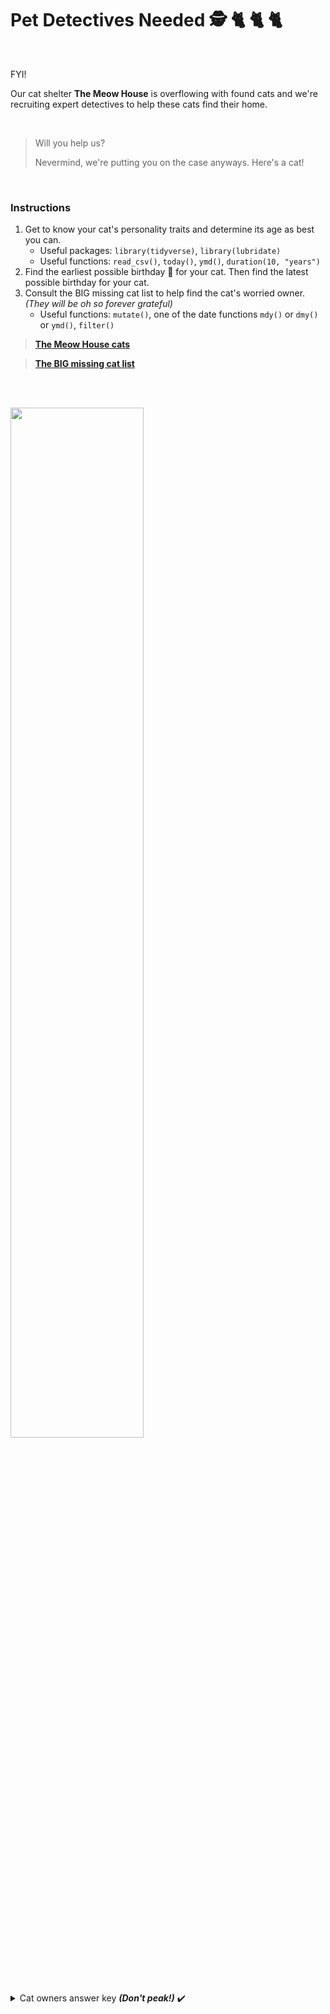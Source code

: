 # Pet Detectives Needed    :detective: :cat2: :cat2: :cat2:

<br>

FYI! 

Our cat shelter **The Meow House** is overflowing with found cats and we're recruiting expert detectives to help these cats find their home. 

<br>

>
> Will you help us? 
> 
> Nevermind, we're putting you on the case anyways. Here's a cat! 
>
 
<br>


### Instructions

1. Get to know your cat's personality traits and determine its age as best you can. 
    - Useful packages: `library(tidyverse)`, `library(lubridate)`
    - Useful functions: `read_csv()`, `today()`, `ymd()`, `duration(10, "years")`
2. Find the earliest possible birthday 🍰 for your cat. Then find the latest possible birthday for your cat. 
4. Consult the BIG missing cat list to help find the cat's worried owner.
*(They will be oh so forever grateful)*
    - Useful functions: `mutate()`, one of the date functions `mdy()` or `dmy()` or `ymd()`, `filter()`


> [**The Meow House cats**]()

> [**The BIG missing cat list**]()


<br><br>


<img src="https://64.media.tumblr.com/23a153de959391e35617efd469312765/e48c703ee3ccbd16-96/s1280x1920/d3fb50b27b32c7f7f5807aad77a74e2a53bbf8f1.png" width="65%">

<br>

<details>
 <summary>  Cat owners answer key  <b><em>(Don't peak!)</em></b> ✔️</summary>
 
<table>
 <thead>
  <tr>
   <th style="text-align:left;"> rowname </th>
   <th style="text-align:left;"> name </th>
   <th style="text-align:left;"> country </th>
   <th style="text-align:left;"> owner_phone </th>
  </tr>
 </thead>
<tbody>
  <tr>
   <td style="text-align:left;"> 1 </td>
   <td style="text-align:left;"> Julep </td>
   <td style="text-align:left;"> Australia </td>
   <td style="text-align:left;"> 651-5851242 </td>
  </tr>
  <tr>
   <td style="text-align:left;"> 2 </td>
   <td style="text-align:left;"> Chad </td>
   <td style="text-align:left;"> Spain </td>
   <td style="text-align:left;"> 651-1714366 </td>
  </tr>
  <tr>
   <td style="text-align:left;"> 3 </td>
   <td style="text-align:left;"> Kumheer </td>
   <td style="text-align:left;"> Canada </td>
   <td style="text-align:left;"> 651-4194980 </td>
  </tr>
  <tr>
   <td style="text-align:left;"> 4 </td>
   <td style="text-align:left;"> Tao </td>
   <td style="text-align:left;"> Australia </td>
   <td style="text-align:left;"> 651-8479377 </td>
  </tr>
  <tr>
   <td style="text-align:left;"> 5 </td>
   <td style="text-align:left;"> Libearty </td>
   <td style="text-align:left;"> Germany </td>
   <td style="text-align:left;"> 651-7034433 </td>
  </tr>
  <tr>
   <td style="text-align:left;"> 6 </td>
   <td style="text-align:left;"> Winona </td>
   <td style="text-align:left;"> Thailand </td>
   <td style="text-align:left;"> 651-6403848 </td>
  </tr>
  <tr>
   <td style="text-align:left;"> 7 </td>
   <td style="text-align:left;"> Janis </td>
   <td style="text-align:left;"> France </td>
   <td style="text-align:left;"> 651-6698259 </td>
  </tr>
  <tr>
   <td style="text-align:left;"> 8 </td>
   <td style="text-align:left;"> Church </td>
   <td style="text-align:left;"> France </td>
   <td style="text-align:left;"> 651-6777887 </td>
  </tr>
  <tr>
   <td style="text-align:left;"> 9 </td>
   <td style="text-align:left;"> Violet </td>
   <td style="text-align:left;"> USA </td>
   <td style="text-align:left;"> 651-2923168 </td>
  </tr>
  <tr>
   <td style="text-align:left;"> 10 </td>
   <td style="text-align:left;"> Camelot </td>
   <td style="text-align:left;"> Germany </td>
   <td style="text-align:left;"> 651-3536340 </td>
  </tr>
  <tr>
   <td style="text-align:left;"> 11 </td>
   <td style="text-align:left;"> Dough Boy </td>
   <td style="text-align:left;"> Germany </td>
   <td style="text-align:left;"> 651-5868634 </td>
  </tr>
  <tr>
   <td style="text-align:left;"> 12 </td>
   <td style="text-align:left;"> Daisy </td>
   <td style="text-align:left;"> Thailand </td>
   <td style="text-align:left;"> 651-3871661 </td>
  </tr>
  <tr>
   <td style="text-align:left;"> 13 </td>
   <td style="text-align:left;"> Emily Spinach </td>
   <td style="text-align:left;"> Thailand </td>
   <td style="text-align:left;"> 651-5526348 </td>
  </tr>
  <tr>
   <td style="text-align:left;"> 14 </td>
   <td style="text-align:left;"> Simon </td>
   <td style="text-align:left;"> Australia </td>
   <td style="text-align:left;"> 651-5140058 </td>
  </tr>
  <tr>
   <td style="text-align:left;"> 15 </td>
   <td style="text-align:left;"> Alton </td>
   <td style="text-align:left;"> New Zealand </td>
   <td style="text-align:left;"> 651-3521431 </td>
  </tr>
  <tr>
   <td style="text-align:left;"> 16 </td>
   <td style="text-align:left;"> Magnum </td>
   <td style="text-align:left;"> Thailand </td>
   <td style="text-align:left;"> 651-4143332 </td>
  </tr>
  <tr>
   <td style="text-align:left;"> 17 </td>
   <td style="text-align:left;"> Cappuccino </td>
   <td style="text-align:left;"> Germany </td>
   <td style="text-align:left;"> 651-3764995 </td>
  </tr>
  <tr>
   <td style="text-align:left;"> 18 </td>
   <td style="text-align:left;"> Muzby </td>
   <td style="text-align:left;"> Thailand </td>
   <td style="text-align:left;"> 651-8763733 </td>
  </tr>
  <tr>
   <td style="text-align:left;"> 19 </td>
   <td style="text-align:left;"> Dido </td>
   <td style="text-align:left;"> Australia </td>
   <td style="text-align:left;"> 651-2775157 </td>
  </tr>
  <tr>
   <td style="text-align:left;"> 20 </td>
   <td style="text-align:left;"> Clipper </td>
   <td style="text-align:left;"> Peru </td>
   <td style="text-align:left;"> 651-2701942 </td>
  </tr>
  <tr>
   <td style="text-align:left;"> 21 </td>
   <td style="text-align:left;"> Flash </td>
   <td style="text-align:left;"> Peru </td>
   <td style="text-align:left;"> 651-8577826 </td>
  </tr>
  <tr>
   <td style="text-align:left;"> 22 </td>
   <td style="text-align:left;"> Coconut </td>
   <td style="text-align:left;"> Thailand </td>
   <td style="text-align:left;"> 651-3629717 </td>
  </tr>
  <tr>
   <td style="text-align:left;"> 23 </td>
   <td style="text-align:left;"> Kashmir </td>
   <td style="text-align:left;"> New Zealand </td>
   <td style="text-align:left;"> 651-8810964 </td>
  </tr>
  <tr>
   <td style="text-align:left;"> 24 </td>
   <td style="text-align:left;"> Odette </td>
   <td style="text-align:left;"> Peru </td>
   <td style="text-align:left;"> 651-8053298 </td>
  </tr>
  <tr>
   <td style="text-align:left;"> 25 </td>
   <td style="text-align:left;"> Snuffy </td>
   <td style="text-align:left;"> Australia </td>
   <td style="text-align:left;"> 651-4253359 </td>
  </tr>
  <tr>
   <td style="text-align:left;"> 26 </td>
   <td style="text-align:left;"> Suki </td>
   <td style="text-align:left;"> Thailand </td>
   <td style="text-align:left;"> 651-3843430 </td>
  </tr>
  <tr>
   <td style="text-align:left;"> 27 </td>
   <td style="text-align:left;"> Thunderpants </td>
   <td style="text-align:left;"> Spain </td>
   <td style="text-align:left;"> 651-8751667 </td>
  </tr>
  <tr>
   <td style="text-align:left;"> 28 </td>
   <td style="text-align:left;"> Ayn </td>
   <td style="text-align:left;"> China </td>
   <td style="text-align:left;"> 651-2589814 </td>
  </tr>
  <tr>
   <td style="text-align:left;"> 29 </td>
   <td style="text-align:left;"> Ali McClaw </td>
   <td style="text-align:left;"> Canada </td>
   <td style="text-align:left;"> 651-2101871 </td>
  </tr>
  <tr>
   <td style="text-align:left;"> 30 </td>
   <td style="text-align:left;"> Maestro </td>
   <td style="text-align:left;"> France </td>
   <td style="text-align:left;"> 651-5994025 </td>
  </tr>
  <tr>
   <td style="text-align:left;"> 31 </td>
   <td style="text-align:left;"> Ishtar </td>
   <td style="text-align:left;"> Germany </td>
   <td style="text-align:left;"> 651-4849246 </td>
  </tr>
  <tr>
   <td style="text-align:left;"> 32 </td>
   <td style="text-align:left;"> Honey </td>
   <td style="text-align:left;"> Australia </td>
   <td style="text-align:left;"> 651-8231055 </td>
  </tr>
  <tr>
   <td style="text-align:left;"> 33 </td>
   <td style="text-align:left;"> David Meowie </td>
   <td style="text-align:left;"> Canada </td>
   <td style="text-align:left;"> 651-2124966 </td>
  </tr>
  <tr>
   <td style="text-align:left;"> 34 </td>
   <td style="text-align:left;"> Godzilla </td>
   <td style="text-align:left;"> China </td>
   <td style="text-align:left;"> 651-8995530 </td>
  </tr>
  <tr>
   <td style="text-align:left;"> 35 </td>
   <td style="text-align:left;"> Diamond </td>
   <td style="text-align:left;"> UK </td>
   <td style="text-align:left;"> 651-1813616 </td>
  </tr>
  <tr>
   <td style="text-align:left;"> 36 </td>
   <td style="text-align:left;"> Cromwell </td>
   <td style="text-align:left;"> France </td>
   <td style="text-align:left;"> 651-5618079 </td>
  </tr>
  <tr>
   <td style="text-align:left;"> 37 </td>
   <td style="text-align:left;"> Marlon </td>
   <td style="text-align:left;"> Australia </td>
   <td style="text-align:left;"> 651-8353864 </td>
  </tr>
  <tr>
   <td style="text-align:left;"> 38 </td>
   <td style="text-align:left;"> Indra </td>
   <td style="text-align:left;"> Germany </td>
   <td style="text-align:left;"> 651-8220632 </td>
  </tr>
  <tr>
   <td style="text-align:left;"> 39 </td>
   <td style="text-align:left;"> Jason </td>
   <td style="text-align:left;"> New Zealand </td>
   <td style="text-align:left;"> 651-6548713 </td>
  </tr>
  <tr>
   <td style="text-align:left;"> 40 </td>
   <td style="text-align:left;"> Koolaid </td>
   <td style="text-align:left;"> Spain </td>
   <td style="text-align:left;"> 651-2947684 </td>
  </tr>
  <tr>
   <td style="text-align:left;"> 41 </td>
   <td style="text-align:left;"> Courtney </td>
   <td style="text-align:left;"> Germany </td>
   <td style="text-align:left;"> 651-8172059 </td>
  </tr>
  <tr>
   <td style="text-align:left;"> 42 </td>
   <td style="text-align:left;"> Disraeli </td>
   <td style="text-align:left;"> USA </td>
   <td style="text-align:left;"> 651-6587804 </td>
  </tr>
  <tr>
   <td style="text-align:left;"> 43 </td>
   <td style="text-align:left;"> Carrie </td>
   <td style="text-align:left;"> Canada </td>
   <td style="text-align:left;"> 651-7309417 </td>
  </tr>
  <tr>
   <td style="text-align:left;"> 44 </td>
   <td style="text-align:left;"> Monkey </td>
   <td style="text-align:left;"> France </td>
   <td style="text-align:left;"> 651-1849615 </td>
  </tr>
  <tr>
   <td style="text-align:left;"> 45 </td>
   <td style="text-align:left;"> Anna </td>
   <td style="text-align:left;"> USA </td>
   <td style="text-align:left;"> 651-6752144 </td>
  </tr>
  <tr>
   <td style="text-align:left;"> 46 </td>
   <td style="text-align:left;"> Charisma </td>
   <td style="text-align:left;"> France </td>
   <td style="text-align:left;"> 651-2025817 </td>
  </tr>
  <tr>
   <td style="text-align:left;"> 47 </td>
   <td style="text-align:left;"> Veruca </td>
   <td style="text-align:left;"> Canada </td>
   <td style="text-align:left;"> 651-2986261 </td>
  </tr>
  <tr>
   <td style="text-align:left;"> 48 </td>
   <td style="text-align:left;"> Miss Chevious </td>
   <td style="text-align:left;"> Thailand </td>
   <td style="text-align:left;"> 651-5789584 </td>
  </tr>
  <tr>
   <td style="text-align:left;"> 49 </td>
   <td style="text-align:left;"> Poppy </td>
   <td style="text-align:left;"> UK </td>
   <td style="text-align:left;"> 651-2918260 </td>
  </tr>
  <tr>
   <td style="text-align:left;"> 50 </td>
   <td style="text-align:left;"> Libearty </td>
   <td style="text-align:left;"> New Zealand </td>
   <td style="text-align:left;"> 651-4814949 </td>
  </tr>
  <tr>
   <td style="text-align:left;"> 51 </td>
   <td style="text-align:left;"> Matty </td>
   <td style="text-align:left;"> Peru </td>
   <td style="text-align:left;"> 651-7783456 </td>
  </tr>
  <tr>
   <td style="text-align:left;"> 52 </td>
   <td style="text-align:left;"> Claudia </td>
   <td style="text-align:left;"> Spain </td>
   <td style="text-align:left;"> 651-2017842 </td>
  </tr>
  <tr>
   <td style="text-align:left;"> 53 </td>
   <td style="text-align:left;"> Aristotle </td>
   <td style="text-align:left;"> Thailand </td>
   <td style="text-align:left;"> 651-3033064 </td>
  </tr>
  <tr>
   <td style="text-align:left;"> 54 </td>
   <td style="text-align:left;"> Barnett </td>
   <td style="text-align:left;"> China </td>
   <td style="text-align:left;"> 651-7522275 </td>
  </tr>
  <tr>
   <td style="text-align:left;"> 55 </td>
   <td style="text-align:left;"> Slinky Malinky </td>
   <td style="text-align:left;"> Canada </td>
   <td style="text-align:left;"> 651-3256170 </td>
  </tr>
  <tr>
   <td style="text-align:left;"> 56 </td>
   <td style="text-align:left;"> Jack </td>
   <td style="text-align:left;"> France </td>
   <td style="text-align:left;"> 651-7367570 </td>
  </tr>
  <tr>
   <td style="text-align:left;"> 57 </td>
   <td style="text-align:left;"> Cecil </td>
   <td style="text-align:left;"> Spain </td>
   <td style="text-align:left;"> 651-8058841 </td>
  </tr>
  <tr>
   <td style="text-align:left;"> 58 </td>
   <td style="text-align:left;"> Finn </td>
   <td style="text-align:left;"> China </td>
   <td style="text-align:left;"> 651-7361885 </td>
  </tr>
  <tr>
   <td style="text-align:left;"> 59 </td>
   <td style="text-align:left;"> Anika </td>
   <td style="text-align:left;"> China </td>
   <td style="text-align:left;"> 651-8364751 </td>
  </tr>
  <tr>
   <td style="text-align:left;"> 60 </td>
   <td style="text-align:left;"> Prelude </td>
   <td style="text-align:left;"> Germany </td>
   <td style="text-align:left;"> 651-2354757 </td>
  </tr>
  <tr>
   <td style="text-align:left;"> 61 </td>
   <td style="text-align:left;"> Ally Mcbeagle </td>
   <td style="text-align:left;"> Germany </td>
   <td style="text-align:left;"> 651-2320241 </td>
  </tr>
  <tr>
   <td style="text-align:left;"> 62 </td>
   <td style="text-align:left;"> Icabod </td>
   <td style="text-align:left;"> Spain </td>
   <td style="text-align:left;"> 651-6302514 </td>
  </tr>
  <tr>
   <td style="text-align:left;"> 63 </td>
   <td style="text-align:left;"> Perfect </td>
   <td style="text-align:left;"> China </td>
   <td style="text-align:left;"> 651-4473381 </td>
  </tr>
  <tr>
   <td style="text-align:left;"> 64 </td>
   <td style="text-align:left;"> Howard </td>
   <td style="text-align:left;"> China </td>
   <td style="text-align:left;"> 651-4419460 </td>
  </tr>
  <tr>
   <td style="text-align:left;"> 65 </td>
   <td style="text-align:left;"> Romeo </td>
   <td style="text-align:left;"> New Zealand </td>
   <td style="text-align:left;"> 651-7554511 </td>
  </tr>
  <tr>
   <td style="text-align:left;"> 66 </td>
   <td style="text-align:left;"> Sweetie </td>
   <td style="text-align:left;"> Peru </td>
   <td style="text-align:left;"> 651-2058526 </td>
  </tr>
  <tr>
   <td style="text-align:left;"> 67 </td>
   <td style="text-align:left;"> Flip </td>
   <td style="text-align:left;"> USA </td>
   <td style="text-align:left;"> 651-4504637 </td>
  </tr>
  <tr>
   <td style="text-align:left;"> 68 </td>
   <td style="text-align:left;"> Scoop </td>
   <td style="text-align:left;"> Germany </td>
   <td style="text-align:left;"> 651-3177038 </td>
  </tr>
  <tr>
   <td style="text-align:left;"> 69 </td>
   <td style="text-align:left;"> Capp </td>
   <td style="text-align:left;"> Canada </td>
   <td style="text-align:left;"> 651-2543186 </td>
  </tr>
  <tr>
   <td style="text-align:left;"> 70 </td>
   <td style="text-align:left;"> Hades </td>
   <td style="text-align:left;"> Spain </td>
   <td style="text-align:left;"> 651-2210963 </td>
  </tr>
  <tr>
   <td style="text-align:left;"> 71 </td>
   <td style="text-align:left;"> Gandalf </td>
   <td style="text-align:left;"> Peru </td>
   <td style="text-align:left;"> 651-7644793 </td>
  </tr>
  <tr>
   <td style="text-align:left;"> 72 </td>
   <td style="text-align:left;"> Dionne </td>
   <td style="text-align:left;"> Canada </td>
   <td style="text-align:left;"> 651-8329127 </td>
  </tr>
  <tr>
   <td style="text-align:left;"> 73 </td>
   <td style="text-align:left;"> Wuffy </td>
   <td style="text-align:left;"> China </td>
   <td style="text-align:left;"> 651-4505139 </td>
  </tr>
  <tr>
   <td style="text-align:left;"> 74 </td>
   <td style="text-align:left;"> Kingston </td>
   <td style="text-align:left;"> Spain </td>
   <td style="text-align:left;"> 651-4811815 </td>
  </tr>
  <tr>
   <td style="text-align:left;"> 75 </td>
   <td style="text-align:left;"> Twinkie </td>
   <td style="text-align:left;"> Spain </td>
   <td style="text-align:left;"> 651-6062000 </td>
  </tr>
  <tr>
   <td style="text-align:left;"> 76 </td>
   <td style="text-align:left;"> Gary </td>
   <td style="text-align:left;"> Australia </td>
   <td style="text-align:left;"> 651-6217687 </td>
  </tr>
  <tr>
   <td style="text-align:left;"> 77 </td>
   <td style="text-align:left;"> Jelly </td>
   <td style="text-align:left;"> China </td>
   <td style="text-align:left;"> 651-6830340 </td>
  </tr>
  <tr>
   <td style="text-align:left;"> 78 </td>
   <td style="text-align:left;"> Dickens </td>
   <td style="text-align:left;"> Germany </td>
   <td style="text-align:left;"> 651-7726357 </td>
  </tr>
  <tr>
   <td style="text-align:left;"> 79 </td>
   <td style="text-align:left;"> Destiny </td>
   <td style="text-align:left;"> China </td>
   <td style="text-align:left;"> 651-2932637 </td>
  </tr>
  <tr>
   <td style="text-align:left;"> 80 </td>
   <td style="text-align:left;"> Adela </td>
   <td style="text-align:left;"> UK </td>
   <td style="text-align:left;"> 651-5591012 </td>
  </tr>
  <tr>
   <td style="text-align:left;"> 81 </td>
   <td style="text-align:left;"> Tater Bug </td>
   <td style="text-align:left;"> Australia </td>
   <td style="text-align:left;"> 651-6057235 </td>
  </tr>
  <tr>
   <td style="text-align:left;"> 82 </td>
   <td style="text-align:left;"> Alma </td>
   <td style="text-align:left;"> Australia </td>
   <td style="text-align:left;"> 651-4816104 </td>
  </tr>
  <tr>
   <td style="text-align:left;"> 83 </td>
   <td style="text-align:left;"> Ballyhoo </td>
   <td style="text-align:left;"> Germany </td>
   <td style="text-align:left;"> 651-8187015 </td>
  </tr>
</tbody>
</table>

 
</details>

<br>
